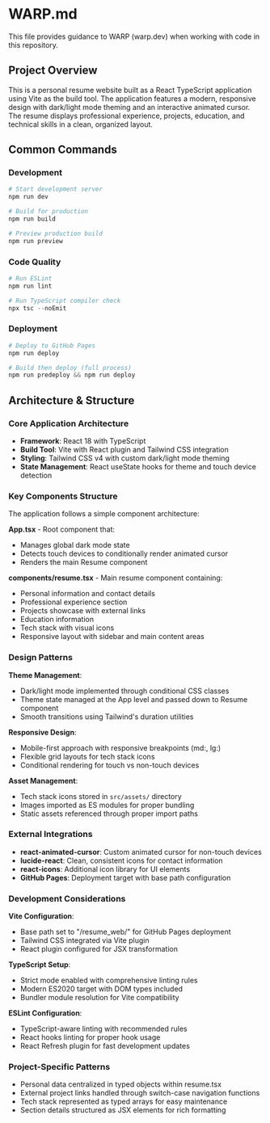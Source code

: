 # WARP.md

This file provides guidance to WARP (warp.dev) when working with code in this repository.

## Project Overview

This is a personal resume website built as a React TypeScript application using Vite as the build tool. The application features a modern, responsive design with dark/light mode theming and an interactive animated cursor. The resume displays professional experience, projects, education, and technical skills in a clean, organized layout.

## Common Commands

### Development
```powershell
# Start development server
npm run dev

# Build for production
npm run build

# Preview production build
npm run preview
```

### Code Quality
```powershell
# Run ESLint
npm run lint

# Run TypeScript compiler check
npx tsc --noEmit
```

### Deployment
```powershell
# Deploy to GitHub Pages
npm run deploy

# Build then deploy (full process)
npm run predeploy && npm run deploy
```

## Architecture & Structure

### Core Application Architecture
- **Framework**: React 18 with TypeScript
- **Build Tool**: Vite with React plugin and Tailwind CSS integration
- **Styling**: Tailwind CSS v4 with custom dark/light mode theming
- **State Management**: React useState hooks for theme and touch device detection

### Key Components Structure
The application follows a simple component architecture:

**App.tsx** - Root component that:
- Manages global dark mode state
- Detects touch devices to conditionally render animated cursor
- Renders the main Resume component

**components/resume.tsx** - Main resume component containing:
- Personal information and contact details
- Professional experience section
- Projects showcase with external links
- Education information
- Tech stack with visual icons
- Responsive layout with sidebar and main content areas

### Design Patterns

**Theme Management**: 
- Dark/light mode implemented through conditional CSS classes
- Theme state managed at the App level and passed down to Resume component
- Smooth transitions using Tailwind's duration utilities

**Responsive Design**:
- Mobile-first approach with responsive breakpoints (md:, lg:)
- Flexible grid layouts for tech stack icons
- Conditional rendering for touch vs non-touch devices

**Asset Management**:
- Tech stack icons stored in `src/assets/` directory
- Images imported as ES modules for proper bundling
- Static assets referenced through proper import paths

### External Integrations
- **react-animated-cursor**: Custom animated cursor for non-touch devices
- **lucide-react**: Clean, consistent icons for contact information
- **react-icons**: Additional icon library for UI elements
- **GitHub Pages**: Deployment target with base path configuration

### Development Considerations

**Vite Configuration**:
- Base path set to "/resume_web/" for GitHub Pages deployment
- Tailwind CSS integrated via Vite plugin
- React plugin configured for JSX transformation

**TypeScript Setup**:
- Strict mode enabled with comprehensive linting rules
- Modern ES2020 target with DOM types included
- Bundler module resolution for Vite compatibility

**ESLint Configuration**:
- TypeScript-aware linting with recommended rules
- React hooks linting for proper hook usage
- React Refresh plugin for fast development updates

### Project-Specific Patterns
- Personal data centralized in typed objects within resume.tsx
- External project links handled through switch-case navigation functions
- Tech stack represented as typed arrays for easy maintenance
- Section details structured as JSX elements for rich formatting